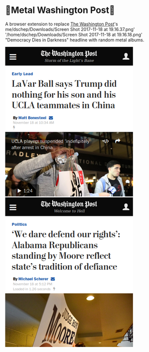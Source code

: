 # 🤘Metal Washington Post🤘
A browser extension to replace
[The Washington Post](https://washingtonpost.com)'s
me/dschep/Downloads/Screen Shot 2017-11-18 at 19.16.37.png'
'/home/dschep/Downloads/Screen Shot 2017-11-18 at 19.16.18.png' 
"Democracy Dies in Darkness" headline with random metal albums.

![](./screenshot1.png)
![](./screenshot2.png)
